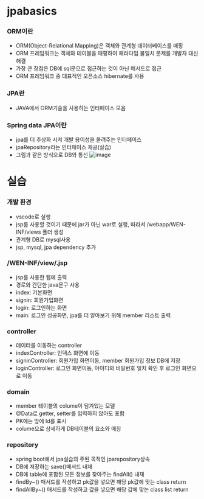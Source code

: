 # jpabasics

### ORM이란
* ORM(Object-Relational Mapping)은 객체와 관계형 데이터베이스를 매핑
* ORM 프레임워크는 객체와 테이블을 매핑하여 패러다임 불일치 문제를 개발자 대신 해결
* 가장 큰 장점은 DB에 sql문으로 접근하는 것이 아닌 메서드로 접근
* ORM 프레임워크 중 대표적인 오픈소스 hibernate를 사용

### JPA란
* JAVA에서 ORM기술을 사용하는 인터페이스 모음

### Spring data JPA이란
* jpa를 더 추상화 시켜 개발 용이성을 올려주는 인터페이스
* jpaRepository라는 인터페이스 제공(실습)
* 그림과 같은 방식으로 DB와 통신
![image](https://user-images.githubusercontent.com/67108175/175753917-aa34148e-6cca-4e95-bf57-a7d0120c5130.png)


# 실습

### 개발 환경
* vscode로 실행
* jsp를 사용할 것이기 때문에 jar가 아닌 war로 실행, 따라서 /webapp/WEN-INF/views 폴더 생성
* 관계형 DB로 mysql사용
* jsp, mysql, jpa dependency 추가

### /WEN-INF/view/.jsp
* jsp를 사용한 웹에 출력
* 경로와 간단한 java문구 사용
* index: 기본화면
* signin: 회원가입화면
* login: 로그인하는 화면
* main: 로그인 성공화면, jpa를 더 알아보기 위해 member 리스트 출력

### controller
* 데이터를 이동하는 controller
* indexController: 인덱스 화면에 이동
* signinController: 회원가입 화면이동, member 회원가입 정보 DB에 저장
* loginController: 로그인 화면이동, 아이디와 비밀번호 일치 확인 후 로그인 화면으로 이동

### domain
* member 테이블의 colume이 담겨있는 모델
* @Data로 getter, setter를 입력하지 않아도 포함
* PK에는 앞에 Id를 표시
* colume으로 상세하게 DB테이블의 요소와 매칭

### repository
* spring boot에서 jpa실습의 주된 목적인 jparepository상속
* DB에 저장하는 save()매서드 내재
* DB에 table에 포함된 모든 정보를 찾아주는 findAll() 내재
* findBy~() 매서드를 작성하고 pk값을 넣으면 해당 pk값에 맞는 class return
* findAllBy~() 매서드를 작성하고 값을 넣으면 해당 값에 맞는 class list return


